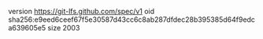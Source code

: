 version https://git-lfs.github.com/spec/v1
oid sha256:e9eed6ceef67f5e30587d43cc6c8ab287dfdec28b395385d64f9edca639605e5
size 2003
